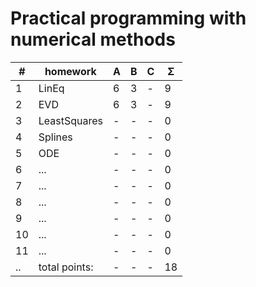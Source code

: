# Practical programming with numerical methods


| #  | homework      | A | B | C | Σ   | 
| -- | --------------| - | - | - | --- |
| 1  | LinEq         | 6 | 3 | - |  9  |
| 2  | EVD           | 6 | 3 | - |  9  | 
| 3  | LeastSquares  | - | - | - |  0  |
| 4  | Splines       | - | - | - |  0  |
| 5  | ODE           | - | - | - |  0  |
| 6  | ...           | - | - | - |  0  |
| 7  | ...           | - | - | - |  0  |
| 8  | ...           | - | - | - |  0  |
| 9  | ...           | - | - | - |  0  |
| 10 | ...           | - | - | - |  0  |
| 11 | ...           | - | - | - |  0  |
| .. | total points: | - | - | - | 18  |
